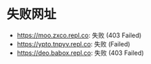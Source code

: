 # 失败网址
- https://moo.zxco.repl.co: 失败 (403
Failed)
- https://ypto.tnpyv.repl.co: 失败 (Failed)
- https://deo.babox.repl.co: 失败 (403
Failed)
